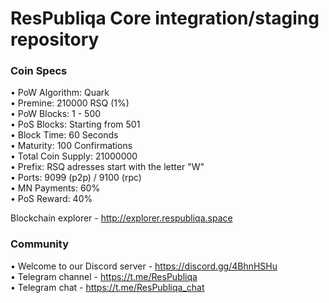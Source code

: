 ResPubliqa Core integration/staging repository
=====================================

### Coin Specs

• PoW Algorithm: Quark  
• Premine: 210000 RSQ (1%)          
• PoW Blocks: 1 - 500         
• PoS Blocks: Starting from 501           
• Block Time: 60 Seconds    
• Maturity: 100 Confirmations       
• Total Coin Supply: 21000000           
• Prefix: RSQ adresses start with the letter "W"                 
• Ports: 9099 (p2p) / 9100 (rpc)        
• MN Payments: 60%        
• PoS Reward: 40%

Blockchain explorer - http://explorer.respubliqa.space  

### Community

• Welcome to our Discord server - https://discord.gg/4BhnHSHu     
• Telegram channel - https://t.me/ResPubliqa        
• Telegram chat - https://t.me/ResPubliqa_chat        

